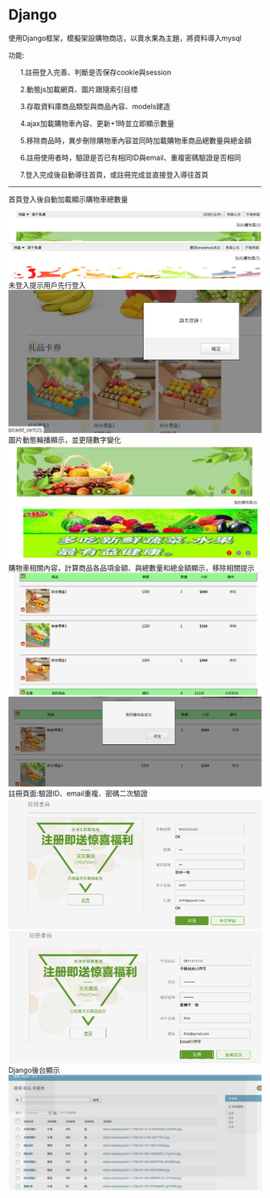 # Django

使用Django框架，模擬架設購物商店，以賣水果為主題，將資料導入mysql

功能:

<ul>1.註冊登入完善、判斷是否保存cookie與session</ul>

<ul>2.動態js加載網頁、圖片跟隨索引目標</ul>
 
<ul>3.存取資料庫商品類型與商品內容、models建造</ul>

<ul>4.ajax加載購物車內容、更新+1時並立即顯示數量</ul>

<ul>5.移除商品時，異步刪除購物車內容並同時加載購物車商品總數量與總金額</ul>

<ul>6.註冊使用者時，驗證是否已有相同ID與email、重複密碼驗證是否相同</ul>

<ul>7.登入完成後自動導往首頁，或註冊完成並直接登入導往首頁</ul>
 
---------------------------------------------------------------------------------
首頁登入後自動加載顯示購物車總數量

<img src='https://github.com/huihuiman/Django/blob/master/Django%E5%9C%96%E7%89%87/d1.jpg'>
<img src='https://github.com/huihuiman/Django/blob/master/Django%E5%9C%96%E7%89%87/d2.jpg'>
未登入提示用戶先行登入

<img src='https://github.com/huihuiman/Django/blob/master/Django%E5%9C%96%E7%89%87/d3.jpg'>
圖片動態輪播顯示，並更隨數字變化

<img src='https://github.com/huihuiman/Django/blob/master/Django%E5%9C%96%E7%89%87/d4.jpg'>
<img src='https://github.com/huihuiman/Django/blob/master/Django%E5%9C%96%E7%89%87/d5.jpg'>
購物車相關內容，計算商品各品項金額、與總數量和總金額顯示，移除相關提示

<img src='https://github.com/huihuiman/Django/blob/master/Django%E5%9C%96%E7%89%87/d6.jpg'>
<img src='https://github.com/huihuiman/Django/blob/master/Django%E5%9C%96%E7%89%87/d7.jpg'>
註冊頁面:驗證ID、email重複、密碼二次驗證

<img src='https://github.com/huihuiman/Django/blob/master/Django%E5%9C%96%E7%89%87/d8.jpg'>
<img src='https://github.com/huihuiman/Django/blob/master/Django%E5%9C%96%E7%89%87/d9.jpg'>
Django後台顯示

<img src='https://github.com/huihuiman/Django/blob/master/Django%E5%9C%96%E7%89%87/d10.jpg'>

